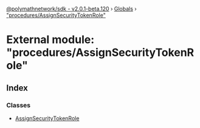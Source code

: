 [@polymathnetwork/sdk - v2.0.1-beta.120](../README.md) › [Globals](../globals.md) › ["procedures/AssignSecurityTokenRole"](_procedures_assignsecuritytokenrole_.md)

# External module: "procedures/AssignSecurityTokenRole"

## Index

### Classes

- [AssignSecurityTokenRole](../classes/_procedures_assignsecuritytokenrole_.assignsecuritytokenrole.md)
